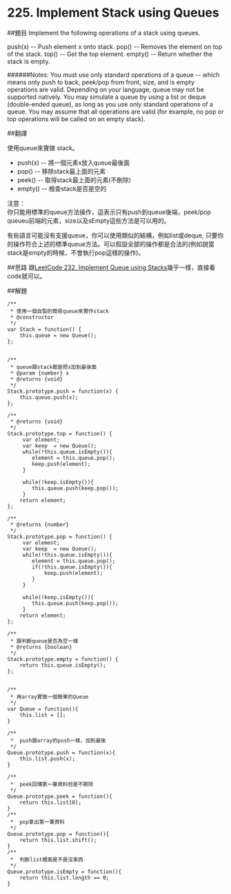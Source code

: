 # 225. Implement Stack using Queues

##題目
Implement the following operations of a stack using queues.

push(x) -- Push element x onto stack.
pop() -- Removes the element on top of the stack.
top() -- Get the top element.
empty() -- Return whether the stack is empty.

######Notes:
You must use only standard operations of a queue -- which means only push to back, peek/pop from front, size, and is empty operations are valid.
Depending on your language, queue may not be supported natively. You may simulate a queue by using a list or deque (double-ended queue), as long as you use only standard operations of a queue.
You may assume that all operations are valid (for example, no pop or top operations will be called on an empty stack).  


##翻譯

使用queue來實做 stack。

* push(x) -- 將一個元素x放入queue最後面
* pop()   -- 移除stack最上面的元素
* peek()  -- 取得stack最上面的元素(不刪除)
* empty() -- 檢查stack是否是空的

注意：  
你只能用標準的queue方法操作，這表示只有push到queue後端，peek/pop queueu前端的元素，size以及sEmpty這些方法是可以用的。
  
有些語言可能沒有支援queue，你可以使用類似的結構，例如list或deque, 只要你的操作符合上述的標準queue方法。可以假設全部的操作都是合法的(例如說當stack是empty的時候，不會執行pop這樣的操作)。



##思路
跟[LeetCode 232. Implement Queue using Stacks](questions/232md.md)幾乎一樣，直接看code就可以。

##解題
```
/**
 * 使用一個自製的簡易queue來實作stack
 * @constructor
 */
var Stack = function() {
    this.queue = new Queue();
};


/**
 * queue跟stack都是把x加到最後面
 * @param {number} x
 * @returns {void}
 */
Stack.prototype.push = function(x) {
    this.queue.push(x);
};

/**
 * @returns {void}
 */
Stack.prototype.top = function() {
     var element;
     var keep  = new Queue();
     while(!this.queue.isEmpty()){
        element = this.queue.pop();
        keep.push(element);
     }
     
     while(!keep.isEmpty()){
        this.queue.push(keep.pop());
     }
    return element;
};

/**
 * @returns {number}
 */
Stack.prototype.pop = function() {
     var element;
     var keep  = new Queue();
     while(!this.queue.isEmpty()){
        element = this.queue.pop();
        if(!this.queue.isEmpty()){
            keep.push(element);
        }
     }
     
     while(!keep.isEmpty()){
        this.queue.push(keep.pop());
     }
    return element;
};

/**
 * 跟判斷queue是否為空一樣
 * @returns {boolean}
 */
Stack.prototype.empty = function() {
    return this.queue.isEmpty();
};


/**
 * 用array實做一個簡單的Queue
 */
var Queue = function(){
    this.list = [];
}

/**
 *  push跟array的push一樣，加到最後
 */
Queue.prototype.push = function(x){
    this.list.push(x);
}

/**
 *  peek回傳第一筆資料但是不刪除
 */
Queue.prototype.peek = function(){
    return this.list[0];
}
/**
 *  pop拿出第一筆資料
 */
Queue.prototype.pop = function(){
    return this.list.shift();
}
/**
 *  判斷list裡面是不是沒東西 
 */
Queue.prototype.isEmpty = function(){
    return this.list.length == 0;
}

```
